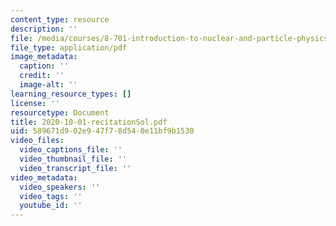 ```yaml
---
content_type: resource
description: ''
file: /media/courses/8-701-introduction-to-nuclear-and-particle-physics-fall-2020/2020-10-01-recitationsol.pdf
file_type: application/pdf
image_metadata:
  caption: ''
  credit: ''
  image-alt: ''
learning_resource_types: []
license: ''
resourcetype: Document
title: 2020-10-01-recitationSol.pdf
uid: 589671d9-02e9-47f7-8d54-0e11bf9b1530
video_files:
  video_captions_file: ''
  video_thumbnail_file: ''
  video_transcript_file: ''
video_metadata:
  video_speakers: ''
  video_tags: ''
  youtube_id: ''
---
```

